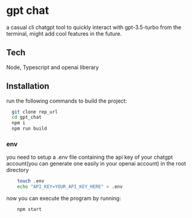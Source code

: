 
# gpt chat

a casual cli chatgpt tool to quickly interact with gpt-3.5-turbo from the terminal, might add cool features in the future.



## Tech 

Node, Typescript and openai liberary

## Installation

run the following commands to build the project:

```bash
  git clone rep_url
  cd gpt_chat
  npm i
  npm run build

```
### env

you need to setup a .env file containing the api key of your chatgpt account(you can generate one easily in your openai account) in the root directory 

```bash
    touch .env
    echo "API_KEY=YOUR_API_KEY_HERE" > .env
```

now you can execute the program by running:
```bash
    npm start

```
